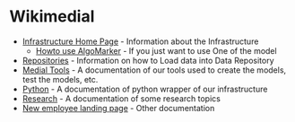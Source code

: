 
# Wikimedial 

* [Infrastructure Home Page](Infrastructure%20Home%20Page) - Information about the Infrastructure
    - [Howto use AlgoMarker](AlgoMarkers/Howto%20Use%20AlgoMarker) - If you just want to use One of the model
* [Repositories](Repositories) - Information on how to Load data into Data Repository
* [Medial Tools](Medial%20Tools) - A documentation of our tools used to create the models, test the models, etc.
* [Python](Python) - A documentation of python wrapper of our infrastructure
* [Research](Research) - A documentation of some research topics
* [New employee landing page](New%20employee%20landing%20page) - Other documentation
